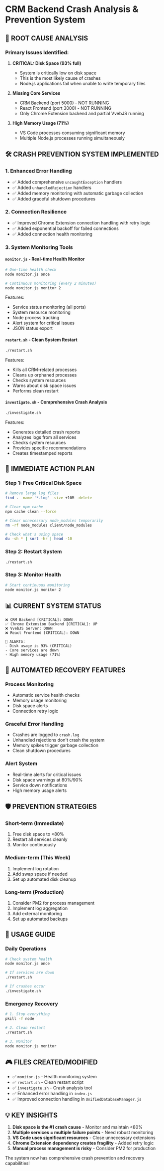# CRM Backend Crash Analysis & Prevention System

## 🚨 **ROOT CAUSE ANALYSIS**

### **Primary Issues Identified:**

1. **CRITICAL: Disk Space (93% full)**
   - System is critically low on disk space
   - This is the most likely cause of crashes
   - Node.js applications fail when unable to write temporary files

2. **Missing Core Services**
   - CRM Backend (port 5000) - NOT RUNNING
   - React Frontend (port 3000) - NOT RUNNING
   - Only Chrome Extension backend and partial VvebJS running

3. **High Memory Usage (71%)**
   - VS Code processes consuming significant memory
   - Multiple Node.js processes running simultaneously

## 🛠️ **CRASH PREVENTION SYSTEM IMPLEMENTED**

### **1. Enhanced Error Handling**
- ✅ Added comprehensive `uncaughtException` handlers
- ✅ Added `unhandledRejection` handlers  
- ✅ Added memory monitoring with automatic garbage collection
- ✅ Added graceful shutdown procedures

### **2. Connection Resilience**
- ✅ Improved Chrome Extension connection handling with retry logic
- ✅ Added exponential backoff for failed connections
- ✅ Added connection health monitoring

### **3. System Monitoring Tools**

#### **`monitor.js` - Real-time Health Monitor**
```bash
# One-time health check
node monitor.js once

# Continuous monitoring (every 2 minutes)
node monitor.js monitor 2
```

Features:
- Service status monitoring (all ports)
- System resource monitoring
- Node process tracking
- Alert system for critical issues
- JSON status export

#### **`restart.sh` - Clean System Restart**
```bash
./restart.sh
```

Features:
- Kills all CRM-related processes
- Cleans up orphaned processes
- Checks system resources
- Warns about disk space issues
- Performs clean restart

#### **`investigate.sh` - Comprehensive Crash Analysis**
```bash
./investigate.sh
```

Features:
- Generates detailed crash reports
- Analyzes logs from all services
- Checks system resources
- Provides specific recommendations
- Creates timestamped reports

## 🎯 **IMMEDIATE ACTION PLAN**

### **Step 1: Free Critical Disk Space**
```bash
# Remove large log files
find . -name '*.log' -size +10M -delete

# Clear npm cache
npm cache clean --force

# Clear unnecessary node_modules temporarily
rm -rf node_modules client/node_modules

# Check what's using space
du -sh * | sort -hr | head -10
```

### **Step 2: Restart System**
```bash
./restart.sh
```

### **Step 3: Monitor Health**
```bash
# Start continuous monitoring
node monitor.js monitor 2
```

## 📊 **CURRENT SYSTEM STATUS**

```
❌ CRM Backend [CRITICAL]: DOWN
✅ Chrome Extension Backend [CRITICAL]: UP
❌ VvebJS Server: DOWN  
❌ React Frontend [CRITICAL]: DOWN

🚨 ALERTS:
- Disk usage is 93% (CRITICAL)
- Core services are down
- High memory usage (71%)
```

## 🔄 **AUTOMATED RECOVERY FEATURES**

### **Process Monitoring**
- Automatic service health checks
- Memory usage monitoring
- Disk space alerts
- Connection retry logic

### **Graceful Error Handling**
- Crashes are logged to `crash.log`
- Unhandled rejections don't crash the system
- Memory spikes trigger garbage collection
- Clean shutdown procedures

### **Alert System**
- Real-time alerts for critical issues
- Disk space warnings at 80%/90%
- Service down notifications
- High memory usage alerts

## 🛡️ **PREVENTION STRATEGIES**

### **Short-term (Immediate)**
1. Free disk space to <80%
2. Restart all services cleanly
3. Monitor continuously

### **Medium-term (This Week)**
1. Implement log rotation
2. Add swap space if needed
3. Set up automated disk cleanup

### **Long-term (Production)**
1. Consider PM2 for process management
2. Implement log aggregation
3. Add external monitoring
4. Set up automated backups

## 📝 **USAGE GUIDE**

### **Daily Operations**
```bash
# Check system health
node monitor.js once

# If services are down
./restart.sh

# If crashes occur
./investigate.sh
```

### **Emergency Recovery**
```bash
# 1. Stop everything
pkill -f node

# 2. Clean restart  
./restart.sh

# 3. Monitor
node monitor.js monitor
```

## 🎮 **FILES CREATED/MODIFIED**

- ✅ `monitor.js` - Health monitoring system
- ✅ `restart.sh` - Clean restart script  
- ✅ `investigate.sh` - Crash analysis tool
- ✅ Enhanced error handling in `index.js`
- ✅ Improved connection handling in `UnifiedDatabaseManager.js`

## 💡 **KEY INSIGHTS**

1. **Disk space is the #1 crash cause** - Monitor and maintain <80%
2. **Multiple services = multiple failure points** - Need robust monitoring
3. **VS Code uses significant resources** - Close unnecessary extensions
4. **Chrome Extension dependency creates fragility** - Added retry logic
5. **Manual process management is risky** - Consider PM2 for production

The system now has comprehensive crash prevention and recovery capabilities!
